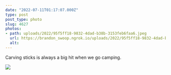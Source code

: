 ```yaml
---
date: "2022-07-11T01:17:07.000Z"
type: post 
post_type: photo
slug: 4627
photos: 
- path: uploads/2022/95f5ff18-9832-4dad-b38b-3153feb6faa6.jpeg
  url: https://brandon_swoop.ngrok.io/uploads/2022/95f5ff18-9832-4dad-b38b-3153feb6faa6.jpeg
  alt: 
---
```

Carving sticks is always a big hit when we go camping. 


![](/uploads/2022/95f5ff18-9832-4dad-b38b-3153feb6faa6.jpeg)
